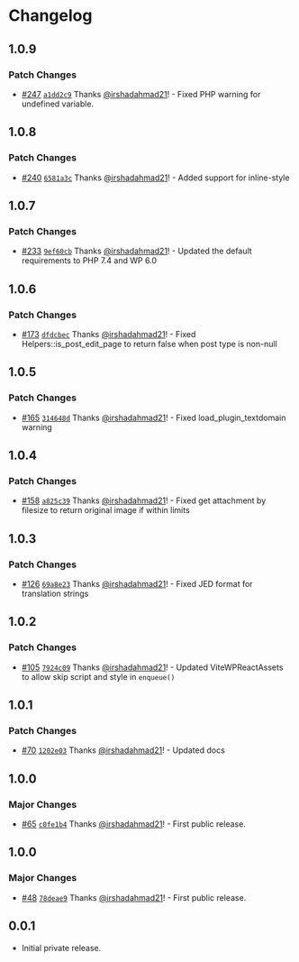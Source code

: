 # Changelog

## 1.0.9

### Patch Changes

- [#247](https://github.com/wpsocio/wp-projects/pull/247) [`a1dd2c9`](https://github.com/wpsocio/wp-projects/commit/a1dd2c9a15e46839c74386621c77305d00a60ef3) Thanks [@irshadahmad21](https://github.com/irshadahmad21)! - Fixed PHP warning for undefined variable.

## 1.0.8

### Patch Changes

- [#240](https://github.com/wpsocio/wp-projects/pull/240) [`6581a3c`](https://github.com/wpsocio/wp-projects/commit/6581a3cc18d0bfdf2af5dbdccd741130dd4a3850) Thanks [@irshadahmad21](https://github.com/irshadahmad21)! - Added support for inline-style

## 1.0.7

### Patch Changes

- [#233](https://github.com/wpsocio/wp-projects/pull/233) [`9ef60cb`](https://github.com/wpsocio/wp-projects/commit/9ef60cb4c35ae50d5941c9458c62ae818be8cd3c) Thanks [@irshadahmad21](https://github.com/irshadahmad21)! - Updated the default requirements to PHP 7.4 and WP 6.0

## 1.0.6

### Patch Changes

- [#173](https://github.com/wpsocio/wp-projects/pull/173) [`dfdcbec`](https://github.com/wpsocio/wp-projects/commit/dfdcbec3e87c865e0f0e6f27120e502f6ab1ad33) Thanks [@irshadahmad21](https://github.com/irshadahmad21)! - Fixed Helpers::is_post_edit_page to return false when post type is non-null

## 1.0.5

### Patch Changes

- [#165](https://github.com/wpsocio/wp-projects/pull/165) [`314648d`](https://github.com/wpsocio/wp-projects/commit/314648dc5d9cdfad2f532f70733addb2ec5f8245) Thanks [@irshadahmad21](https://github.com/irshadahmad21)! - Fixed load_plugin_textdomain warning

## 1.0.4

### Patch Changes

- [#158](https://github.com/wpsocio/wp-projects/pull/158) [`a825c39`](https://github.com/wpsocio/wp-projects/commit/a825c3909e2f990bd7932e10b8db665fa3e083e0) Thanks [@irshadahmad21](https://github.com/irshadahmad21)! - Fixed get attachment by filesize to return original image if within limits

## 1.0.3

### Patch Changes

- [#126](https://github.com/wpsocio/wp-projects/pull/126) [`69a8e23`](https://github.com/wpsocio/wp-projects/commit/69a8e237e61fe7f2cb078ebc63bd2fea8b4e9368) Thanks [@irshadahmad21](https://github.com/irshadahmad21)! - Fixed JED format for translation strings

## 1.0.2

### Patch Changes

- [#105](https://github.com/wpsocio/wp-projects/pull/105) [`7924c09`](https://github.com/wpsocio/wp-projects/commit/7924c09f0da9e1b54c9ca6fbc6e0e63c4792f591) Thanks [@irshadahmad21](https://github.com/irshadahmad21)! - Updated ViteWPReactAssets to allow skip script and style in `enqueue()`

## 1.0.1

### Patch Changes

- [#70](https://github.com/wpsocio/wp-projects/pull/70) [`1202e03`](https://github.com/wpsocio/wp-projects/commit/1202e03417f3012933cbb6ca5ea97d2926be69a8) Thanks [@irshadahmad21](https://github.com/irshadahmad21)! - Updated docs

## 1.0.0

### Major Changes

- [#65](https://github.com/wpsocio/wp-projects/pull/65) [`c0fe1b4`](https://github.com/wpsocio/wp-projects/commit/c0fe1b43a2092f9d0ca314ae1219399ba4b81d03) Thanks [@irshadahmad21](https://github.com/irshadahmad21)! - First public release.

## 1.0.0

### Major Changes

- [#48](https://github.com/wpsocio/wp-projects/pull/48) [`78deae9`](https://github.com/wpsocio/wp-projects/commit/78deae96459363d5777de4a4e8cf6c80914acf97) Thanks [@irshadahmad21](https://github.com/irshadahmad21)! - First public release.

## 0.0.1

- Initial private release.
